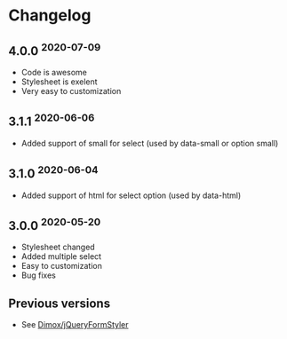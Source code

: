 # Changelog

## 4.0.0 <sup>2020-07-09</sup>
- Code is awesome
- Stylesheet is exelent
- Very easy to customization

## 3.1.1 <sup>2020-06-06</sup>
- Added support of small for select (used by data-small or option small)

## 3.1.0 <sup>2020-06-04</sup>
- Added support of html for select option (used by data-html)

## 3.0.0 <sup>2020-05-20</sup>
- Stylesheet changed
- Added multiple select
- Easy to customization
- Bug fixes

## Previous versions
- See [Dimox/jQueryFormStyler](https://github.com/Dimox/jQueryFormStyler/blob/master/CHANGELOG.md)